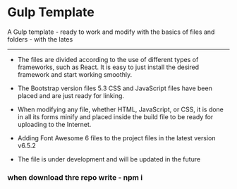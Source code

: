 
# Gulp Template

A Gulp template - ready to work and modify with the basics of files and folders - with the lates

____
- The files are divided according to the use of different types of frameworks, such as React. It is easy to just install the desired framework and start working smoothly.

- The Bootstrap version files 5.3 CSS and JavaScript files have been placed and are just ready for linking.

- When modifying any file, whether HTML, JavaScript, or CSS, it is done in all its forms minify and placed inside the build file to be ready for uploading to the Internet.

- Adding Font Awesome 6 files to the project files in the latest version v6.5.2

- The file is under development and will be updated in the future

### when download thre repo write - npm i 
